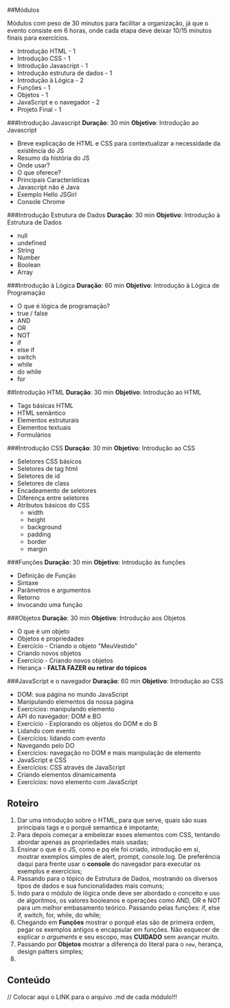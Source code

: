 ##Módulos

Módulos com peso de 30 minutos para facilitar a organização, já que o evento consiste em 6 horas, onde cada etapa deve deixar 10/15 minutos finais para exercícios.

- Introdução HTML - 1
- Introdução CSS - 1
- Introdução Javascript - 1
- Introdução estrutura de dados - 1
- Introdução à Lógica - 2
- Funções - 1
- Objetos - 1
- JavaScript e o navegador - 2
- Projeto Final - 1

###Introdução Javascript
**Duração**: 30 min
**Objetivo**: Introdução ao Javascript

- Breve explicação de HTML e CSS para contextualizar a necessidade da existência do JS
- Resumo da história do JS
- Onde usar?
- O que oferece?
- Principais Características
- Javascript não é Java
- Exemplo Hello JSGirl
- Console Chrome



###Introdução Estrutura de Dados
**Duração**: 30 min
**Objetivo**: Introdução à Estrutura de Dados

- null
- undefined
- String
- Number
- Boolean
- Array


###Introdução à Lógica
**Duração**: 60 min
**Objetivo**: Introdução à Lógica de Programação

- O que é lógica de programação?
- true / false
- AND
- OR
- NOT
- if
- else if
- switch
- while
- do while
- for


##Introdução HTML
**Duração**: 30 min
**Objetivo**: Introdução ao HTML

- Tags básicas HTML
- HTML semântico
- Elementos estruturais
- Elementos textuais
- Formulários


###Introdução CSS
**Duração**: 30 min
**Objetivo**: Introdução ao CSS

- Seletores CSS básicos
- Seletores de tag html
- Seletores de id
- Seletores de class
- Encadeamento de seletores
- Diferença entre seletores
- Atributos básicos do CSS
    - width
    - height
    - background
    - padding
    - border
    - margin


###Funções
**Duração**: 30 min
**Objetivo**: Introdução às funções

- Definição de Função
- Sintaxe
- Parâmetros e argumentos
- Retorno
- Invocando uma função


###Objetos
**Duração**: 30 min
**Objetivo**: Introdução aos Objetos

- O que é um objeto
- Objetos e propriedades
- Exercício - Criando o objeto "MeuVestido"
- Criando novos objetos
- Exercício - Criando novos objetos
- Herança - **FALTA FAZER ou retirar do tópicos**

###JavaScript e o navegador
**Duração**: 60 min
**Objetivo**: Introdução ao CSS

- DOM: sua página no mundo JavaScript
- Manipulando elementos da nossa página
- Exercícios: manipulando elemento
- API do navegador: DOM e BO
- Exercício - Explorando os objetos do DOM e do B
- Lidando com evento
- Exercícios: lidando com evento
- Navegando pelo DO
- Exercícios: navegação no DOM e mais manipulação de elemento
- JavaScript e CSS
- Exercícios: CSS através de JavaScript
- Criando elementos dinamicamenta
- Exercícios: novo elemento com JavaScript


## Roteiro


1. Dar uma introdução sobre o HTML, para que serve, quais são suas principais tags e o porquê semantica é impotante;
2. Para depois começar a embelezar esses elementos com CSS, tentando abordar apenas as propriedades mais usadas;
3. Ensinar o que é o JS, como e pq ele foi criado, introdução em si, mostrar exemplos simples de alert, prompt, console.log. De preferência daqui para frente usar o **console** do navegador para executar os exemplos e exercícios;
4. Passando para o tópico de Estrutura de Dados, mostrando os diversos tipos de dados e sua funcionalidades mais comuns;
5. Indo para o módulo de lógica onde deve ser abordado o conceito e uso de algoritmos, os valores booleanos e operações como AND, OR e NOT para um melhor embasamento teórico. Passando pelas funções: if, else if, switch, for, while, do while;
6. Chegando em **Funções** mostrar o porquê elas são de primeira ordem, pegar os exemplos antigos e encapsular em funções. Não esquecer de explicar o *arguments* e seu escopo, mas **CUIDADO** sem avançar muito.
7. Passando por **Objetos** mostrar a diferença do literal para o `new`, herança, design patters simples;
8. 

## Conteúdo

// Colocar aqui o LINK para o arquivo .md de cada módulo!!!

